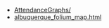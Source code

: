 - [AttendanceGraphs/](AttendanceGraphs/)
- [albuquerque_folium_map.html](albuquerque_folium_map.html)
